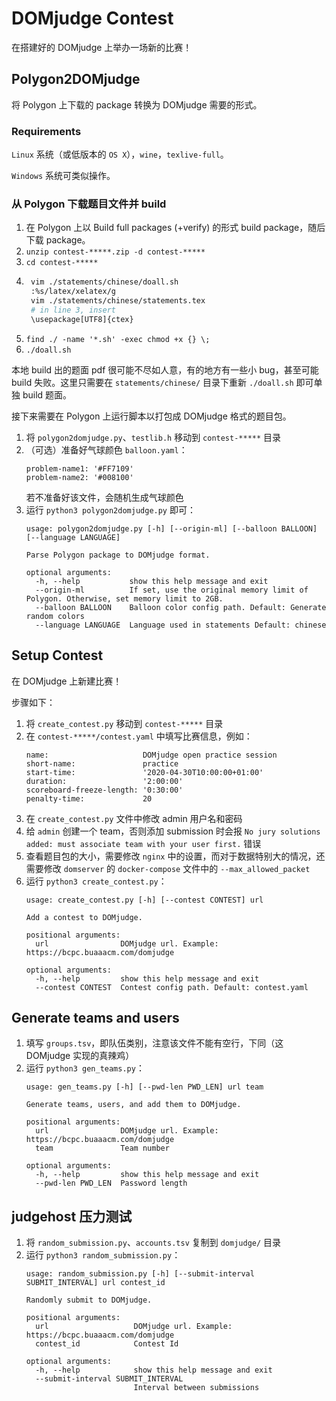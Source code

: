 # DOMjudge Contest

在搭建好的 DOMjudge 上举办一场新的比赛！

## Polygon2DOMjudge

将 Polygon 上下载的 package 转换为 DOMjudge 需要的形式。

### Requirements

`Linux` 系统（或低版本的 `OS X`），`wine`，`texlive-full`。

`Windows` 系统可类似操作。

### 从 Polygon 下载题目文件并 build

1. 在 Polygon 上以 Build full packages (+verify) 的形式 build package，随后下载 package。
2. `unzip contest-*****.zip -d contest-*****`
3. `cd contest-*****`
4. ```sh
    vim ./statements/chinese/doall.sh
    :%s/latex/xelatex/g
    vim ./statements/chinese/statements.tex
    # in line 3, insert
    \usepackage[UTF8]{ctex}
    ```
5. `find ./ -name '*.sh' -exec chmod +x {} \;`
6. `./doall.sh`

本地 build 出的题面 pdf 很可能不尽如人意，有的地方有一些小 bug，甚至可能 build 失败。这里只需要在 `statements/chinese/` 目录下重新 `./doall.sh` 即可单独 build 题面。

接下来需要在 Polygon 上运行脚本以打包成 DOMjudge 格式的题目包。

1. 将 `polygon2domjudge.py`、`testlib.h` 移动到 `contest-*****` 目录
2. （可选）准备好气球颜色 `balloon.yaml`：
   ```
   problem-name1: '#FF7109'
   problem-name2: '#008100'
   ```
   若不准备好该文件，会随机生成气球颜色
3. 运行 `python3 polygon2domjudge.py` 即可：
   ```
   usage: polygon2domjudge.py [-h] [--origin-ml] [--balloon BALLOON] [--language LANGUAGE]

   Parse Polygon package to DOMjudge format.
   
   optional arguments:
     -h, --help           show this help message and exit
     --origin-ml          If set, use the original memory limit of Polygon. Otherwise, set memory limit to 2GB.
     --balloon BALLOON    Balloon color config path. Default: Generate random colors
     --language LANGUAGE  Language used in statements Default: chinese
   ```

## Setup Contest

在 DOMjudge 上新建比赛！

步骤如下：

1. 将 `create_contest.py` 移动到 `contest-*****` 目录
2. 在 `contest-*****/contest.yaml` 中填写比赛信息，例如：
   ```
   name:                     DOMjudge open practice session
   short-name:               practice
   start-time:               '2020-04-30T10:00:00+01:00'
   duration:                 '2:00:00'
   scoreboard-freeze-length: '0:30:00'
   penalty-time:             20
   ```
3. 在 `create_contest.py` 文件中修改 admin 用户名和密码
4. 给 `admin` 创建一个 team，否则添加 submission 时会报 `No jury solutions added: must associate team with your user first.` 错误 
5. 查看题目包的大小，需要修改 `nginx` 中的设置，而对于数据特别大的情况，还需要修改 `domserver` 的 `docker-compose` 文件中的 `--max_allowed_packet`
6. 运行 `python3 create_contest.py`：
   ```
   usage: create_contest.py [-h] [--contest CONTEST] url
   
   Add a contest to DOMjudge.
   
   positional arguments:
     url                DOMjudge url. Example: https://bcpc.buaaacm.com/domjudge
   
   optional arguments:
     -h, --help         show this help message and exit
     --contest CONTEST  Contest config path. Default: contest.yaml
   ```

## Generate teams and users

1. 填写 `groups.tsv`，即队伍类别，注意该文件不能有空行，下同（这 DOMjudge 实现的真辣鸡）
2. 运行 `python3 gen_teams.py`：
   ```
   usage: gen_teams.py [-h] [--pwd-len PWD_LEN] url team
   
   Generate teams, users, and add them to DOMjudge.
   
   positional arguments:
     url                DOMjudge url. Example: https://bcpc.buaaacm.com/domjudge
     team               Team number
   
   optional arguments:
     -h, --help         show this help message and exit
     --pwd-len PWD_LEN  Password length
   ```

## judgehost 压力测试

1. 将 `random_submission.py`、`accounts.tsv` 复制到 `domjudge/` 目录
2. 运行 `python3 random_submission.py`：
   ```
   usage: random_submission.py [-h] [--submit-interval SUBMIT_INTERVAL] url contest_id

   Randomly submit to DOMjudge.
   
   positional arguments:
     url                   DOMjudge url. Example: https://bcpc.buaaacm.com/domjudge
     contest_id            Contest Id
   
   optional arguments:
     -h, --help            show this help message and exit
     --submit-interval SUBMIT_INTERVAL
                           Interval between submissions
   ```
